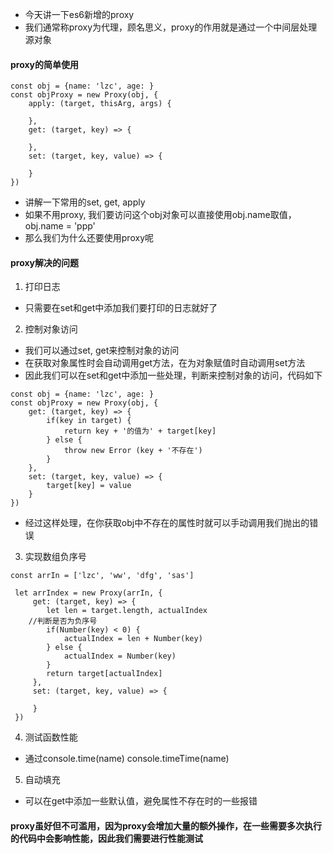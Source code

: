 - 今天讲一下es6新增的proxy
- 我们通常称proxy为代理，顾名思义，proxy的作用就是通过一个中间层处理源对象
#### proxy的简单使用
```
const obj = {name: 'lzc', age: }
const objProxy = new Proxy(obj, {
	apply: (target, thisArg, args) {

	}, 
	get: (target, key) => {
		
	},
	set: (target, key, value) => {

	}
})
```
- 讲解一下常用的set, get, apply
- 如果不用proxy, 我们要访问这个obj对象可以直接使用obj.name取值，obj.name = 'ppp'
- 那么我们为什么还要使用proxy呢
#### proxy解决的问题
1. 打印日志
- 只需要在set和get中添加我们要打印的日志就好了
2. 控制对象访问
- 我们可以通过set, get来控制对象的访问
- 在获取对象属性时会自动调用get方法，在为对象赋值时自动调用set方法
- 因此我们可以在set和get中添加一些处理，判断来控制对象的访问，代码如下
```
const obj = {name: 'lzc', age: }
const objProxy = new Proxy(obj, {
	get: (target, key) => {
		if(key in target) {
			return key + '的值为' + target[key]
		} else {
			throw new Error (key + '不存在')
		}
	},
	set: (target, key, value) => {
		target[key] = value
	}
})
```
- 经过这样处理，在你获取obj中不存在的属性时就可以手动调用我们抛出的错误
3. 实现数组负序号
```
const arrIn = ['lzc', 'ww', 'dfg', 'sas']

 let arrIndex = new Proxy(arrIn, {
     get: (target, key) => {
        let len = target.length, actualIndex
	//判断是否为负序号
        if(Number(key) < 0) {
            actualIndex = len + Number(key)
        } else {
            actualIndex = Number(key)
        }
        return target[actualIndex]
     },
     set: (target, key, value) => {

     }
 })
```
4. 测试函数性能
- 通过console.time(name)   console.timeTime(name)
5. 自动填充
- 可以在get中添加一些默认值，避免属性不存在时的一些报错

#### proxy虽好但不可滥用，因为proxy会增加大量的额外操作，在一些需要多次执行的代码中会影响性能，因此我们需要进行性能测试